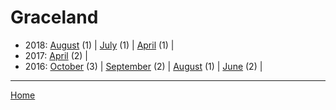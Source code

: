 # Graceland

  * 2018: 
      [August](./graceland-2018-08.md) (1) | 
      [July](./graceland-2018-07.md) (1) | 
      [April](./graceland-2018-04.md) (1) | 
  * 2017: 
      [April](./graceland-2017-04.md) (2) | 
  * 2016: 
      [October](./graceland-2016-10.md) (3) | 
      [September](./graceland-2016-09.md) (2) | 
      [August](./graceland-2016-08.md) (1) | 
      [June](./graceland-2016-06.md) (2) | 

----

[Home](../)
